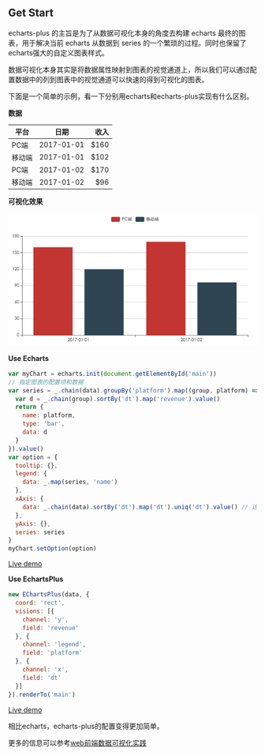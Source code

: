 Get Start
---

echarts-plus 的主旨是为了从数据可视化本身的角度去构建 echarts 最终的图表，用于解决当前 echarts 从数据到 series 的一个繁琐的过程。同时也保留了echarts强大的自定义图表样式。

数据可视化本身其实是将数据属性映射到图表的视觉通道上，所以我们可以通过配置数据中的列到图表中的视觉通道可以快速的得到可视化的图表。

下面是一个简单的示例，看一下分别用echarts和echarts-plus实现有什么区别。

**数据**

| 平台        | 日期           | 收入  |
| ------------- |:-------------:| -----:|
| PC端      | 2017-01-01 | $160 |
| 移动端      | 2017-01-01      |   $102 |
| PC端      | 2017-01-02 | $170 |
| 移动端      | 2017-01-02      |   $96 |

**可视化效果**

![demo](./images/getstart.png)

**Use Echarts**

```js
var myChart = echarts.init(document.getElementById('main'))
// 指定图表的配置项和数据
var series = _.chain(data).groupBy('platform').map((group, platform) => {
  var d = _.chain(group).sortBy('dt').map('revenue').value()
  return {
    name: platform,
    type: 'bar',
    data: d
  }
}).value()
var option = {
  tooltip: {},
  legend: {
    data: _.map(series, 'name')
  },
  xAxis: {
    data: _.chain(data).sortBy('dt').map('dt').uniq('dt').value() // 这里不严谨，其他数据项有可能出错
  },
  yAxis: {},
  series: series
}
myChart.setOption(option)
```

[Live demo](http://yutingzhao.com/echarts-plus/examples/getstart/echarts.html)

**Use EchartsPlus**

```js
new EChartsPlus(data, {
  coord: 'rect',
  visions: [{
    channel: 'y',
    field: 'revenue'
  }, {
    channel: 'legend',
    field: 'platform'
  }, {
    channel: 'x',
    field: 'dt'
  }]
}).renderTo('main')
```

[Live demo](http://yutingzhao.com/echarts-plus/examples/getstart/echarts-plus.html)

相比echarts，echarts-plus的配置变得更加简单。

更多的信息可以参考[web前端数据可视化实践](https://www.gitbook.com/book/yutingzhao1991/visualization/details)
